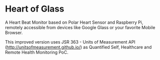 Heart of Glass
==============

A Heart Beat Monitor based on Polar Heart Sensor and Raspberry Pi, 
remotely accessible from devices like Google Glass or your favorite Mobile Browser.

This improved version uses JSR 363 - Units of Measurement API (http://unitsofmeasurement.github.io/) as Quantified Self, Healthcare and Remote Health Monitoring PoC.
